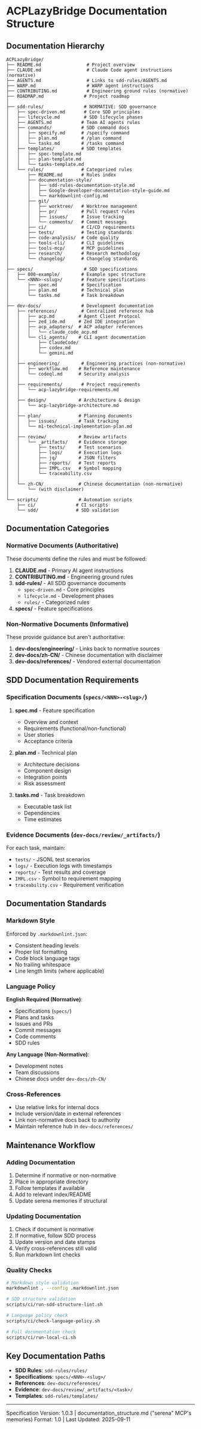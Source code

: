 # ACPLazyBridge Documentation Structure

## Documentation Hierarchy

```tree
ACPLazyBridge/
├── README.md                 # Project overview
├── CLAUDE.md                 # Claude Code agent instructions (normative)
├── AGENTS.md                 # Links to sdd-rules/AGENTS.md
├── WARP.md                   # WARP agent instructions
├── CONTRIBUTING.md           # Engineering ground rules (normative)
├── ROADMAP.md               # Project roadmap
│
├── sdd-rules/               # NORMATIVE: SDD governance
│   ├── spec-driven.md       # Core SDD principles
│   ├── lifecycle.md         # SDD lifecycle phases
│   ├── AGENTS.md           # Team AI agents rules
│   ├── commands/           # SDD command docs
│   │   ├── specify.md      # /specify command
│   │   ├── plan.md         # /plan command
│   │   └── tasks.md        # /tasks command
│   ├── templates/          # SDD templates
│   │   ├── spec-template.md
│   │   ├── plan-template.md
│   │   └── tasks-template.md
│   └── rules/              # Categorized rules
│       ├── README.md       # Rules index
│       ├── documentation-style/
│       │   ├── sdd-rules-documentation-style.md
│       │   ├── Google-developer-documentation-style-guide.md
│       │   └── markdownlint-config.md
│       ├── git/
│       │   ├── worktree/   # Worktree management
│       │   ├── pr/         # Pull request rules
│       │   ├── issues/     # Issue tracking
│       │   └── comments/   # Commit messages
│       ├── ci/             # CI/CD requirements
│       ├── tests/          # Testing standards
│       ├── code-analysis/  # Code quality
│       ├── tools-cli/      # CLI guidelines
│       ├── tools-mcp/      # MCP guidelines
│       ├── research/       # Research methodology
│       └── changelog/      # Changelog standards
│
├── specs/                   # SDD specifications
│   ├── 000-example/        # Example spec structure
│   └── <NNN>-<slug>/       # Feature specifications
│       ├── spec.md         # Specification
│       ├── plan.md         # Technical plan
│       └── tasks.md        # Task breakdown
│
├── dev-docs/               # Development documentation
│   ├── references/         # Centralized reference hub
│   │   ├── acp.md         # Agent Client Protocol
│   │   ├── zed_ide.md     # Zed IDE integration
│   │   ├── acp_adapters/  # ACP adapter references
│   │   │   └── claude_code_acp.md
│   │   └── cli_agents/    # CLI agent documentation
│   │       ├── ClaudeCode/
│   │       ├── codex.md
│   │       └── gemini.md
│   │
│   ├── engineering/        # Engineering practices (non-normative)
│   │   ├── workflow.md    # Reference maintenance
│   │   └── codeql.md      # Security analysis
│   │
│   ├── requirements/       # Project requirements
│   │   └── acp-lazybridge-requirements.md
│   │
│   ├── design/            # Architecture & design
│   │   └── acp-lazybridge-architecture.md
│   │
│   ├── plan/              # Planning documents
│   │   ├── issues/        # Task tracking
│   │   └── m1-technical-implementation-plan.md
│   │
│   ├── review/            # Review artifacts
│   │   └── _artifacts/    # Evidence storage
│   │       ├── tests/     # Test scenarios
│   │       ├── logs/      # Execution logs
│   │       ├── jq/        # JSON filters
│   │       ├── reports/   # Test reports
│   │       ├── IMPL.csv   # Symbol mapping
│   │       └── traceability.csv
│   │
│   └── zh-CN/             # Chinese documentation (non-normative)
│       └── (with disclaimer)
│
└── scripts/               # Automation scripts
    ├── ci/               # CI scripts
    └── sdd/              # SDD validation
```

## Documentation Categories

### Normative Documents (Authoritative)

These documents define the rules and must be followed:

1. **CLAUDE.md** - Primary AI agent instructions
2. **CONTRIBUTING.md** - Engineering ground rules
3. **sdd-rules/** - All SDD governance documents
   - `spec-driven.md` - Core principles
   - `lifecycle.md` - Development phases
   - `rules/` - Categorized rules
4. **specs/** - Feature specifications

### Non-Normative Documents (Informative)

These provide guidance but aren't authoritative:

1. **dev-docs/engineering/** - Links back to normative sources
2. **dev-docs/zh-CN/** - Chinese documentation with disclaimer
3. **dev-docs/references/** - Vendored external documentation

## SDD Documentation Requirements

### Specification Documents (`specs/<NNN>-<slug>/`)

1. **spec.md** - Feature specification
   - Overview and context
   - Requirements (functional/non-functional)
   - User stories
   - Acceptance criteria

2. **plan.md** - Technical plan
   - Architecture decisions
   - Component design
   - Integration points
   - Risk assessment

3. **tasks.md** - Task breakdown
   - Executable task list
   - Dependencies
   - Time estimates

### Evidence Documents (`dev-docs/review/_artifacts/`)

For each task, maintain:

- `tests/` - JSONL test scenarios
- `logs/` - Execution logs with timestamps
- `reports/` - Test results and coverage
- `IMPL.csv` - Symbol to requirement mapping
- `traceability.csv` - Requirement verification

## Documentation Standards

### Markdown Style

Enforced by `.markdownlint.json`:

- Consistent heading levels
- Proper list formatting
- Code block language tags
- No trailing whitespace
- Line length limits (where applicable)

### Language Policy

**English Required (Normative)**:

- Specifications (`specs/`)
- Plans and tasks
- Issues and PRs
- Commit messages
- Code comments
- SDD rules

**Any Language (Non-Normative)**:

- Development notes
- Team discussions
- Chinese docs under `dev-docs/zh-CN/`

### Cross-References

- Use relative links for internal docs
- Include version/date in external references
- Link non-normative docs back to authority
- Maintain reference hub in `dev-docs/references/`

## Maintenance Workflow

### Adding Documentation

1. Determine if normative or non-normative
2. Place in appropriate directory
3. Follow templates if available
4. Add to relevant index/README
5. Update serena memories if structural

### Updating Documentation

1. Check if document is normative
2. If normative, follow SDD process
3. Update version and date stamps
4. Verify cross-references still valid
5. Run markdown lint checks

### Quality Checks

```bash
# Markdown style validation
markdownlint . --config .markdownlint.json

# SDD structure validation
scripts/ci/run-sdd-structure-lint.sh

# Language policy check
scripts/ci/check-language-policy.sh

# Full documentation check
scripts/ci/run-local-ci.sh
```

## Key Documentation Paths

- **SDD Rules**: `sdd-rules/rules/`
- **Specifications**: `specs/<NNN>-<slug>/`
- **References**: `dev-docs/references/`
- **Evidence**: `dev-docs/review/_artifacts/<task>/`
- **Templates**: `sdd-rules/templates/`

---

Specification Version: 1.0.3 | documentation_structure.md ("serena" MCP's memories) Format: 1.0 | Last Updated: 2025-09-11
